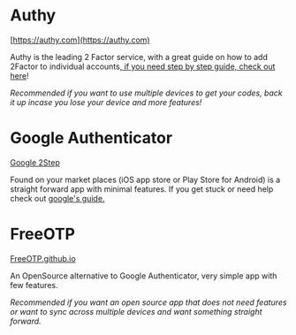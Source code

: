 # Authy

[https://authy.com](https://authy.com)                                                                         [   ](/antivirus.md)

Authy is the leading 2 Factor service, with a great guide on how to add 2Factor to individual accounts[, if you need step by step guide, check out here](https://authy.com/guides/)!

_Recommended if you want to use multiple devices to get your codes, back it up incase you lose your device and more features!_

# Google Authenticator

[Google 2Step  ](https://www.google.com/landing/2step/)                                                               [   ](/antivirus.md)

Found on your market places \(iOS app store or Play Store for Android\) is a straight forward app with minimal features. If you get stuck or need help check out [google's guide.](https://support.google.com/accounts/answer/1066447?hl=en)

# FreeOTP

[FreeOTP.github.io   ](https://freeotp.github.io/)                                                                        [   ](/antivirus.md)

An OpenSource alternative to Google Authenticator, very simple app with few features.

_Recommended if you want an open source app that does not need features or want to sync across multiple devices and want something straight forward._

